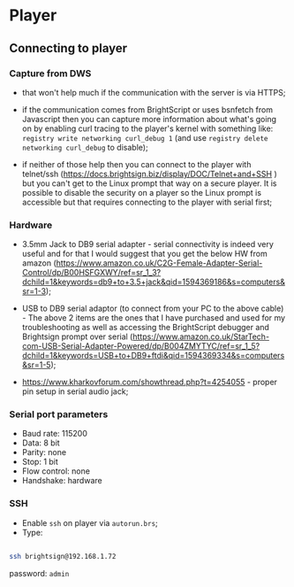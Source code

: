 # Player

## Connecting to player

### Capture from DWS

- that won't help much if the communication with the server is via HTTPS;

- if the communication comes from BrightScript or uses bsnfetch from Javascript then you can capture more information about what's going on by enabling curl tracing to the player's 
kernel with something like: `registry write networking curl_debug 1` (and use `registry delete networking curl_debug` to disable);

- if neither of those help then you can connect to the player with telnet/ssh (https://docs.brightsign.biz/display/DOC/Telnet+and+SSH ) but you can't get to the Linux prompt that way on a 
secure player. It is possible to disable the security on a player so the Linux prompt is accessible but that requires connecting to the player with serial first;

### Hardware

- 3.5mm Jack to DB9 serial adapter - serial connectivity is indeed very useful and for that I would suggest that you get the below HW from amazon (https://www.amazon.co.uk/C2G-Female-Adapter-Serial-Control/dp/B00HSFGXWY/ref=sr_1_3?dchild=1&keywords=db9+to+3.5+jack&qid=1594369186&s=computers&sr=1-3);

- USB to DB9 serial adaptor (to connect from your PC to the above cable) - The above 2 items are the ones that I have purchased and used for my troubleshooting as well as accessing the BrightScript debugger and Brightsign prompt over serial (https://www.amazon.co.uk/StarTech-com-USB-Serial-Adapter-Powered/dp/B004ZMYTYC/ref=sr_1_5?dchild=1&keywords=USB+to+DB9+ftdi&qid=1594369334&s=computers&sr=1-5);

- https://www.kharkovforum.com/showthread.php?t=4254055 - proper pin setup in serial audio jack;

### Serial port parameters

- Baud rate: 115200
- Data: 8 bit
- Parity: none
- Stop: 1 bit
- Flow control: none
- Handshake: hardware

### SSH

- Enable `ssh` on player via `autorun.brs`;
- Type:

```bash

ssh brightsign@192.168.1.72

```

password: `admin`
